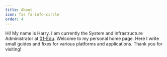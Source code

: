 ```yaml
---
title: About
icon: fas fa-info-circle
order: 4
---
```


Hi!  My name is Harry. I am currently the System and Infrastructure Administrator at [01-Edu](https://github.com/01-edu). Welcome to my personal home page. Here I write small guides and fixes for various platforms and applications.  Thank you for visiting!